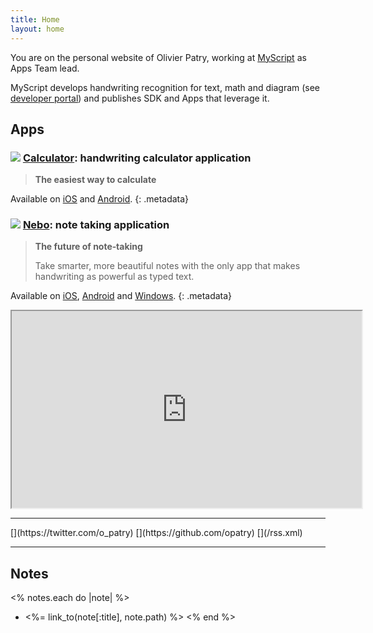```yaml
---
title: Home
layout: home
---
```


You are on the personal website of Olivier Patry, working at [MyScript](https://www.myscript.com/) as Apps Team lead.

MyScript develops handwriting recognition for text, math and diagram (see [developer portal](https://developer.myscript.com/)) and publishes SDK and Apps that leverage it.

## Apps

### ![](<%= @items['/images/calculator.*'].path %>) [Calculator](https://www.myscript.com/calculator/): handwriting calculator application

> **The easiest way to calculate**

Available on
  [iOS](https://apps.apple.com/us/app/myscript-calculator-handwriting-calculator/id1304488725) and
  [Android](https://play.google.com/store/apps/details?id=com.myscript.calculator).
{: .metadata}

### ![](<%= @items['/images/nebo.*'].path %>) [Nebo](https://www.nebo.app/): note taking application

> **The future of note‑taking**
> 
> Take smarter, more beautiful notes with the only app that makes handwriting as powerful as typed text.

Available on
 [iOS](https://apps.apple.com/us/app/myscript-nebo-best-way-to/id1119601770),
 [Android](https://play.google.com/store/apps/details?id=com.myscript.nebo) and
 [Windows](https://www.microsoft.com/en-us/p/nebo/9nblggh4nlb0).
{: .metadata}

<div style="margin: 0 auto; width: 560px; max-width: 100%;">
<iframe width="560" height="315" src="https://www.youtube.com/embed/6iNqExuVra4?autoplay=0&amp;rel=0" allowfullscreen=""></iframe>
</div>

----

<div class="special-links" markdown="1">
[<span class="icon-twitter"></span>](https://twitter.com/o_patry)
[<span class="icon-github-circled"></span>](https://github.com/opatry)
[<span class="icon-rss-squared"></span>](/rss.xml)
</div>

----

## Notes
<% notes.each do |note| %>
* <%= link_to(note[:title], note.path) %>
<% end %>
